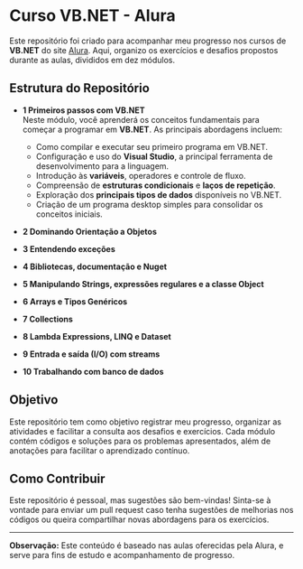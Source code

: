 # Curso VB.NET - Alura

Este repositório foi criado para acompanhar meu progresso nos cursos de **VB.NET** do site [Alura](https://www.alura.com.br/). Aqui, organizo os exercícios e desafios propostos durante as aulas, divididos em dez módulos.

## Estrutura do Repositório

- **1 Primeiros passos com VB.NET**  
  Neste módulo, você aprenderá os conceitos fundamentais para começar a programar em **VB.NET**. As principais abordagens incluem:  
  - Como compilar e executar seu primeiro programa em VB.NET.  
  - Configuração e uso do **Visual Studio**, a principal ferramenta de desenvolvimento para a linguagem.  
  - Introdução às **variáveis**, operadores e controle de fluxo.  
  - Compreensão de **estruturas condicionais** e **laços de repetição**.  
  - Exploração dos **principais tipos de dados** disponíveis no VB.NET.  
  - Criação de um programa desktop simples para consolidar os conceitos iniciais.

- **2 Dominando Orientação a Objetos**  
- **3 Entendendo exceções**  
- **4 Bibliotecas, documentação e Nuget**  
- **5 Manipulando Strings, expressões regulares e a classe Object**  
- **6 Arrays e Tipos Genéricos**  
- **7 Collections**  
- **8 Lambda Expressions, LINQ e Dataset**  
- **9 Entrada e saída (I/O) com streams**  
- **10 Trabalhando com banco de dados**

## Objetivo

Este repositório tem como objetivo registrar meu progresso, organizar as atividades e facilitar a consulta aos desafios e exercícios. Cada módulo contém códigos e soluções para os problemas apresentados, além de anotações para facilitar o aprendizado contínuo.

## Como Contribuir

Este repositório é pessoal, mas sugestões são bem-vindas! Sinta-se à vontade para enviar um pull request caso tenha sugestões de melhorias nos códigos ou queira compartilhar novas abordagens para os exercícios.

---

**Observação:** Este conteúdo é baseado nas aulas oferecidas pela Alura, e serve para fins de estudo e acompanhamento de progresso.
